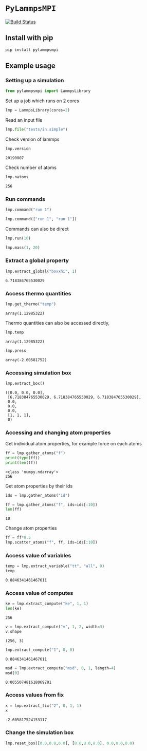 # `PyLammpsMPI`
[![Build Status](https://travis-ci.org/pyiron/pylammpsmpi.svg?branch=master)](https://travis-ci.org/pyiron/pylammpsmpi)

## Install with pip 

```bash
pip install pylammpsmpi
```

## Example usage

### Setting up a simulation


```python
from pylammpsmpi import LammpsLibrary
```

Set up a job which runs on 2 cores


```python
lmp = LammpsLibrary(cores=2)
```

Read an input file


```python
lmp.file("tests/in.simple")
```

Check version of lammps


```python
lmp.version
```




    20190807



Check number of atoms


```python
lmp.natoms
```




    256



### Run commands


```python
lmp.command("run 1")
```


```python
lmp.command(["run 1", "run 1"])
```

Commands can also be direct


```python
lmp.run(10)
```


```python
lmp.mass(1, 20)
```

### Extract a global property


```python
lmp.extract_global("boxxhi", 1)
```




    6.718384765530029



### Access thermo quantities


```python
lmp.get_thermo("temp")
```




    array(1.12985322)



Thermo quantities can also be accessed directly,


```python
lmp.temp
```




    array(1.12985322)




```python
lmp.press
```




    array(-2.60581752)



### Accessing simulation box


```python
lmp.extract_box()
```




    ([0.0, 0.0, 0.0],
     [6.718384765530029, 6.718384765530029, 6.718384765530029],
     0.0,
     0.0,
     0.0,
     [1, 1, 1],
     0)



### Accessing and changing atom properties

Get individual atom properties, for example force on each atoms


```python
ff = lmp.gather_atoms("f")
print(type(ff))
print(len(ff))
```

    <class 'numpy.ndarray'>
    256


Get atom properties by their ids


```python
ids = lmp.gather_atoms("id")
```


```python
ff = lmp.gather_atoms("f", ids=ids[:10])
len(ff)
```




    10



Change atom properties


```python
ff = ff*0.5
lmp.scatter_atoms("f", ff, ids=ids[:10])
```

### Access value of variables


```python
temp = lmp.extract_variable("tt", "all", 0)
temp
```




    0.8846341461467611



### Access value of computes


```python
ke = lmp.extract_compute("ke", 1, 1)
len(ke)
```




    256




```python
v = lmp.extract_compute("v", 1, 2, width=3)
v.shape
```




    (256, 3)




```python
lmp.extract_compute("1", 0, 0)
```




    0.8846341461467611




```python
msd = lmp.extract_compute("msd", 0, 1, length=4)
msd[0]
```




    0.005507481618069701



### Access values from fix


```python
x = lmp.extract_fix("2", 0, 1, 1)
x
```




    -2.605817524153117



### Change the simulation box


```python
lmp.reset_box([0.0,0.0,0.0], [8.0,8.0,8.0], 0.0,0.0,0.0)
```
